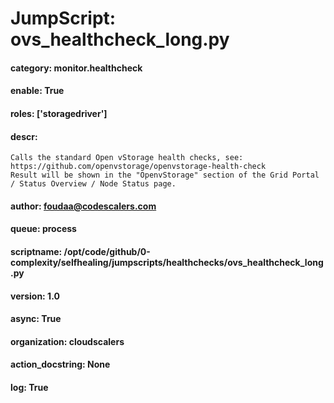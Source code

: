 
# JumpScript: ovs_healthcheck_long.py
        
#### category: monitor.healthcheck
#### enable: True
#### roles: ['storagedriver']
#### descr: 
```
Calls the standard Open vStorage health checks, see: https://github.com/openvstorage/openvstorage-health-check
Result will be shown in the "OpenvStorage" section of the Grid Portal / Status Overview / Node Status page.

```
#### author: foudaa@codescalers.com
#### queue: process
#### scriptname: /opt/code/github/0-complexity/selfhealing/jumpscripts/healthchecks/ovs_healthcheck_long.py
#### version: 1.0
#### async: True
#### organization: cloudscalers
#### action_docstring: None
#### log: True